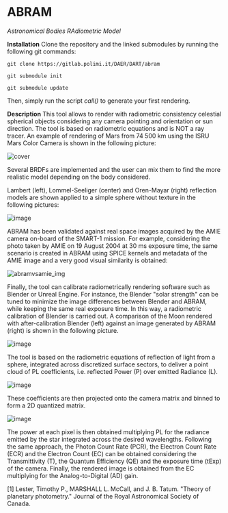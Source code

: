 # ABRAM
_Astronomical Bodies RAdiometric Model_

**Installation** 
Clone the repository and the linked submodules by running the following git commands:

`git clone https://gitlab.polimi.it/DAER/DART/abram`

`git submodule init`

`git submodule update`


Then, simply run the script _call()_ to generate your first rendering.

**Description**
This tool allows to render with radiometric consistency celestial spherical objects considering any camera pointing and orientation or sun direction. The tool is based on radiometric equations and is NOT a ray tracer. An example of rendering of Mars from 74 500 km using the ISRU Mars Color Camera is shown in the following picture:

![cover](https://github.com/andrepiz/abram/assets/75851004/8163552c-7de7-4488-b037-895141902ab2)

Several BRDFs are implemented and the user can mix them to find the more realistic model depending on the body considered. 

Lambert (left), Lommel-Seeliger (center) and Oren-Mayar (right) reflection models are shown applied to a simple sphere without texture in the following pictures: 

![image](https://github.com/andrepiz/abram/assets/75851004/05ca828f-6a2a-431c-b16e-98564dd6eefc)

ABRAM has been validated against real space images acquired by the AMIE camera on-board of the SMART-1 mission. For example, considering the photo taken by AMIE on 19 August 2004 at 30 ms exposure time, the same scenario is created in ABRAM using SPICE kernels and metadata of the AMIE image and a very good visual similarity is obtained:

![abramvsamie_img](https://github.com/andrepiz/abram/assets/75851004/98f3b4e7-e2c4-4657-b03a-bed8fa5e77cb)

Finally, the tool can calibrate radiometrically rendering software such as Blender or Unreal Engine. For instance, the Blender "solar strength" can be tuned to minimize the image differences between Blender and ABRAM, while keeping the same real exposure time. In this way, a radiometric calibration of Blender is carried out. A comparison of the Moon rendered with after-calibration Blender (left) against an image generated by ABRAM (right) is shown in the following picture. 

![image](https://github.com/andrepiz/abram/assets/75851004/f3ecb086-d8ca-4f3c-bb7f-40af87392a35)

The tool is based on the radiometric equations of reflection of light from a sphere, integrated across discretized surface sectors, to deliver a point cloud of PL coefficients, i.e. reflected Power (P) over emitted Radiance (L). 

![image](https://github.com/andrepiz/abram/assets/75851004/9caef538-c6c8-4f55-bff6-2b5087c96804)

These coefficients are then projected onto the camera matrix and binned to form a 2D quantized matrix. 

![image](https://github.com/andrepiz/abram/assets/75851004/1bb7dbc9-2e76-4989-ac5b-32340c232bad)

The power at each pixel is then obtained multiplying PL for the radiance emitted by the star integrated across the desired wavelengths. Following the same approach, the Photon Count Rate (PCR), the Electron Count Rate (ECR) and the Electron Count (EC) can be obtained considering the Transmittivity (T), the Quantum Efficiency (QE) and the exposure time (tExp) of the camera. Finally, the rendered image is obtained from the EC multiplying for the Analog-to-Digital (AD) gain.

[1] Lester, Timothy P., MARSHALL L. McCall, and J. B. Tatum. "Theory of planetary photometry." Journal of the Royal Astronomical Society of Canada.
